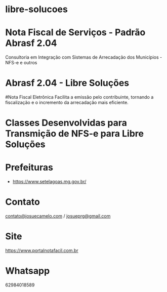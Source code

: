 # libre-solucoes

# Nota Fiscal de Serviços - Padrão Abrasf 2.04

Consultoria em Integração com Sistemas de Arrecadação dos Municípios - NFS-e e outros

# Abrasf 2.04 - Libre Soluções

#Nota Fiscal Eletrônica
Facilita a emissão pelo contribuinte, tornando a fiscalização e o incremento da arrecadação mais eficiente.

# Classes Desenvolvidas para Transmição de NFS-e para Libre Soluções

# Prefeituras
* https://www.setelagoas.mg.gov.br/


# Contato
contato@josuecamelo.com / josueprg@gmail.com

# Site
https://www.portalnotafacil.com.br

# Whatsapp
62984018589
